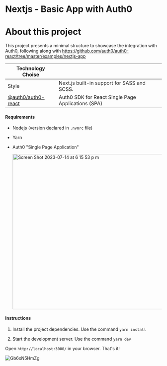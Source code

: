 # Nextjs - Basic App with Auth0

# About this project

This project presents a minimal structure to showcase the integration with Auth0, following along with https://github.com/auth0/auth0-react/tree/master/examples/nextjs-app

| Technology Choise |  |
| ----- | -----|
| Style | Next.js built-in support for SASS and SCSS. |
| [@auth0/auth0-react](https://yarnpkg.com/package/@auth0/auth0-react) | Auth0 SDK for React Single Page Applications (SPA) |

#### Requirements

* Nodejs (version declared in `.nvmrc` file)

* Yarn
  
* Auth0 "Single Page Application"

  <img width="500" alt="Screen Shot 2023-07-14 at 6 15 53 p m" src="https://github.com/rominavarela-practicas/frontend-frameworks/assets/7092275/5f811336-f908-4c48-95d8-af409026914b">


#### Instructions

1. Install the project dependencies. Use the command `yarn install`

2. Start the development server. Use the command `yarn dev`

Open `http://localhost:3000/` in your browser. That's it!

![Gb6xN5HmZg](https://github.com/rominavarela-practicas/frontend-frameworks/assets/7092275/56e8bdde-a14d-45e6-bccc-8deefcdd4dc0)


